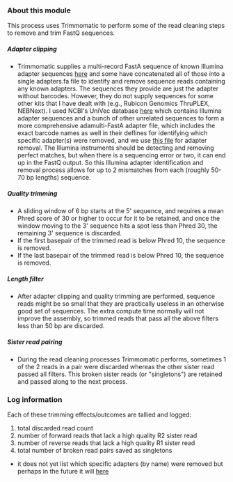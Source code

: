 ### About this module

This process uses Trimmomatic to perform some of the read cleaning steps to remove and trim FastQ sequences.

##### Adapter clipping

- Trimmomatic supplies a multi-record FastA sequence of known Illumina adapter sequences [here](https://github.com/usadellab/Trimmomatic/tree/main/adapters) and some have concatenated all of those into a single adapters.fa file to identify and remove sequence reads containing any known adapters. The sequences they provide are just the adapter without barcodes. However, they do not supply sequences for some other kits that I have dealt with (e.g., Rubicon Genomics ThruPLEX, NEBNext). I used NCBI's UniVec database [here](https://www.ncbi.nlm.nih.gov/tools/vecscreen/univec/) which contains Illumina adapter sequences and a bunch of other unrelated sequences to form a more comprehensive adamulti-FastA adapter file, which includes the exact barcode names as well in their deflines for identifying which specific adapter(s) were removed, and we use [this file](https://github.com/chrisgulvik/genomics_scripts/blob/master/examples/adapters_Nextera_NEB_TruSeq_NuGEN_ThruPLEX.fas.gz) for adapter removal. The Illumina instruments should be detecting and removing perfect matches, but when there is a sequencing error or two, it can end up in the FastQ output. So this Illumina adapter identification and removal process allows for up to 2 mismatches from each (roughly 50-70 bp lengths) sequence.

##### Quality trimming

- A sliding window of 6 bp starts at the 5' sequence, and requires a mean Phred score of 30 or higher to occur for it to be retained, and once the window moving to the 3' sequence hits a spot less than Phred 30, the remaining 3' sequence is discarded.
- If the first basepair of the trimmed read is below Phred 10, the sequence is removed.
- If the last basepair of the trimmed read is below Phred 10, the sequence is removed.

##### Length filter

- After adapter clipping and quality trimming are performed, sequence reads might be so small that they are practically useless in an otherwise good set of sequences. The extra compute time normally will not improve the assembly, so trimmed reads that pass all the above filters less than 50 bp are discarded.

##### Sister read pairing

- During the read cleaning processes Trimmomatic performs, sometimes 1 of the 2 reads in a pair were discarded whereas the other sister read passed all filters. This broken sister reads (or "singletons") are retained and passed along to the next process.

### Log information

Each of these trimming effects/outcomes are tallied and logged:

1. total discarded read count
1. number of forward reads that lack a high quality R2 sister read
1. number of reverse reads that lack a high quality R1 sister read
1. total number of broken read pairs saved as singletons

- it does not yet list which specific adapters (by name) were removed but perhaps in the future it will [here](https://github.com/usadellab/Trimmomatic/issues/9)
